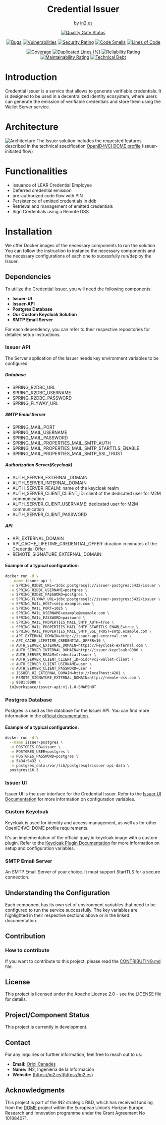 <div align="center">

<h1>Credential Issuer</h1>
<span>by </span><a href="https://in2.es">in2.es</a>
<p><p>

[![Quality Gate Status](https://sonarcloud.io/api/project_badges/measure?project=in2workspace_credential-issuer&metric=alert_status)](https://sonarcloud.io/dashboard?id=in2workspace_credential-issuer)

[![Bugs](https://sonarcloud.io/api/project_badges/measure?project=in2workspace_credential-issuer&metric=bugs)](https://sonarcloud.io/summary/new_code?in2workspace_credential-issuer)
[![Vulnerabilities](https://sonarcloud.io/api/project_badges/measure?project=in2workspace_credential-issuer&metric=vulnerabilities)](https://sonarcloud.io/dashboard?id=in2workspace_credential-issuer)
[![Security Rating](https://sonarcloud.io/api/project_badges/measure?project=in2workspace_credential-issuer&metric=security_rating)](https://sonarcloud.io/dashboard?id=in2workspace_credential-issuer)
[![Code Smells](https://sonarcloud.io/api/project_badges/measure?project=in2workspace_credential-issuer&metric=code_smells)](https://sonarcloud.io/summary/new_code?id=in2workspace_credential-issuer)
[![Lines of Code](https://sonarcloud.io/api/project_badges/measure?project=in2workspace_credential-issuer&metric=ncloc)](https://sonarcloud.io/dashboard?id=in2workspace_credential-issuer)

[![Coverage](https://sonarcloud.io/api/project_badges/measure?project=in2workspace_credential-issuer&metric=coverage)](https://sonarcloud.io/summary/new_code?id=in2workspace_credential-issuer)
[![Duplicated Lines (%)](https://sonarcloud.io/api/project_badges/measure?project=in2workspace_credential-issuer&metric=duplicated_lines_density)](https://sonarcloud.io/summary/new_code?id=in2workspace_credential-issuer)
[![Reliability Rating](https://sonarcloud.io/api/project_badges/measure?project=in2workspace_credential-issuer&metric=reliability_rating)](https://sonarcloud.io/dashboard?id=in2workspace_credential-issuer)
[![Maintainability Rating](https://sonarcloud.io/api/project_badges/measure?project=in2workspace_credential-issuer&metric=sqale_rating)](https://sonarcloud.io/dashboard?id=in2workspace_credential-issuer)
[![Technical Debt](https://sonarcloud.io/api/project_badges/measure?project=in2workspace_credential-issuer&metric=sqale_index)](https://sonarcloud.io/summary/new_code?id=in2workspace_credential-issuer)

</div>

# Introduction
Credential Issuer is a service that allows to generate verifiable credentials. It is designed to be used in a decentralized identity ecosystem, where users can generate the emission of verifiable credentials and store them using the Wallet Server service.

# Architecture
![Architecture](docs/images/issuer-architecture.png)
The Issuer solution includes the requested features described in the technical specification [OpenID4VCI DOME profile](https://dome-marketplace.github.io/OpenID4VCI-DOMEprofile/openid-4-verifiable-credential-issuance-wg-draft.html) (Issuer-initiated flow)

# Functionalities
- Issuance of LEAR Credential Employee
- Deferred credential emission
- pre-authorized code flow with PIN
- Persistence of emitted credentials in ddb
- Retrieval and management of emitted credentials
- Sign Credentials using a Remote DSS
# Installation

We offer Docker images of the necessary components to run the solution.
You can follow the instruction to instance the necessary components and the necessary configurations of each one to sucessfully run/deploy the Issuer.

## Dependencies
To utilize the Credential Issuer, you will need the following components:

- **Issuer-UI**
- **Issuer-API**
- **Postgres Database**
- **Our Custom Keycloak Solution**
- **SMTP Email Server**

For each dependency, you can refer to their respective repositories for detailed setup instructions.

### Issuer API
The Server application of the Issuer needs key environment variables to be configured
##### Database
- SPRING_R2DBC_URL
- SPRING_R2DBC_USERNAME
- SPRING_R2DBC_PASSWORD
- SPRING_FLYWAY_URL
##### SMTP Email Server
- SPRING_MAIL_PORT
- SPRING_MAIL_USERNAME
- SPRING_MAIL_PASSWORD
- SPRING_MAIL_PROPERTIES_MAIL_SMTP_AUTH
- SPRING_MAIL_PROPERTIES_MAIL_SMTP_STARTTLS_ENABLE
- SPRING_MAIL_PROPERTIES_MAIL_SMTP_SSL_TRUST
##### Authorization Server(Keycloak)
- AUTH_SERVER_EXTERNAL_DOMAIN
- AUTH_SERVER_INTERNAL_DOMAIN
- AUTH_SERVER_REALM: name of the keycloak realm
- AUTH_SERVER_CLIENT_CLIENT_ID: client of the dedicated user for M2M communication
- AUTH_SERVER_CLIENT_USERNAME: dedicated user for M2M communication
- AUTH_SERVER_CLIENT_PASSWORD
##### API
- API_EXTERNAL_DOMAIN
- API_CACHE_LIFETIME_CREDENTIAL_OFFER: duration in minutes of the Credential Offer
- REMOTE_SIGNATURE_EXTERNAL_DOMAIN: 
#### Example of a typical configuration:
```bash
docker run -d \
  --name issuer-api \
  -e SPRING_R2DBC_URL=r2dbc:postgresql://issuer-postgres:5432/issuer \
  -e SPRING_R2DBC_USERNAME=postgres \
  -e SPRING_R2DBC_PASSWORD=postgres \
  -e SPRING_FLYWAY_URL=jdbc:postgresql://issuer-postgres:5432/issuer \
  -e SPRING_MAIL_HOST=smtp.example.com \
  -e SPRING_MAIL_PORT=1025 \
  -e SPRING_MAIL_USERNAME=example@example.com \
  -e SPRING_MAIL_PASSWORD=password \
  -e SPRING_MAIL_PROPERTIES_MAIL_SMTP_AUTH=true \
  -e SPRING_MAIL_PROPERTIES_MAIL_SMTP_STARTTLS_ENABLE=true \
  -e SPRING_MAIL_PROPERTIES_MAIL_SMTP_SSL_TRUST=smtp.example.com \
  -e API_EXTERNAL_DOMAIN=http://issuer-api-external.com \
  -e API_CACHE_LIFETIME_CREDENTIAL_OFFER=10 \
  -e AUTH_SERVER_EXTERNAL_DOMAIN=https://keycloak-external.com \
  -e AUTH_SERVER_INTERNAL_DOMAIN=http://issuer-keycloak:8080 \
  -e AUTH_SERVER_REALM=CredentialIssuer \
  -e AUTH_SERVER_CLIENT_CLIENT_ID=oidc4vci-wallet-client \
  -e AUTH_SERVER_CLIENT_USERNAME=user \
  -e AUTH_SERVER_CLIENT_PASSWORD=user \
  -e ISSUER_UI_EXTERNAL_DOMAIN=http://localhost:4201 \
  -e REMOTE_SIGNATURE_EXTERNAL_DOMAIN=http://remote-dss.com \
  -p 8081:8080 \
  in2workspace/issuer-api:v1.1.0-SNAPSHOT
```
### Postgres Database
Postgres is used as the database for the Issuer API.
You can find more information in the [official documentation](https://www.postgresql.org/docs/).
#### Example of a typical configuration:
```bash
docker run -d \
  --name issuer-postgres \
  -e POSTGRES_DB=issuer \
  -e POSTGRES_USER=postgres \
  -e POSTGRES_PASSWORD=postgres \
  -p 5434:5432 \
  -v postgres_data:/var/lib/postgresql/issuer-api-data \
  postgres:16.3
```

### Issuer UI
Issuer UI is the user interface for the Credential Issuer.
Refer to the [Issuer UI Documentation](https://github.com/in2workspace/issuer-ui) for more information on configuration variables.


### Custom Keycloak
Keycloak is used for identity and access management, as well as for other OpenID4VCI DOME profile requirements.

It's an implementation of the official quay.io keycloak image with a custom plugin.
Refer to the [Keycloak Plugin Documentation](https://github.com/in2workspace/issuer-keycloak-plugin) for more information on setup and configuration variables.

### SMTP Email Server
An SMTP Email Server of your choice. It must support StartTLS for a secure connection.

## Understanding the Configuration
Each component has its own set of environment variables that need to be configured to run the service successfully. The key variables are highlighted in their respective sections above or in the linked documentation.

## Contribution

### How to contribute
If you want to contribute to this project, please read the [CONTRIBUTING.md](CONTRIBUTING.md) file.

## License
This project is licensed under the Apache License 2.0 - see the [LICENSE](LICENSE) file for details.

## Project/Component Status
This project is currently in development.

## Contact
For any inquiries or further information, feel free to reach out to us:

- **Email:** [Oriol Canadés](mailto:oriol.canades@in2.es)
- **Name:** IN2, Ingeniería de la Información
- **Website:** [https://in2.es](https://in2.es)

## Acknowledgments
This project is part of the IN2 strategic R&D, which has received funding from the [DOME](https://dome-marketplace.eu/) project within the European Union’s Horizon Europe Research and Innovation programme under the Grant Agreement No 101084071.
